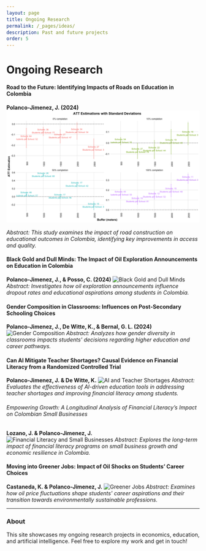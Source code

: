 ```yaml
---
layout: page
title: Ongoing Research
permalink: /_pages/ideas/
description: Past and future projects
order: 5
---
```

 
# Ongoing Research

#### Road to the Future: Identifying Impacts of Roads on Education in Colombia
**Polanco-Jimenez, J. (2024)**
![Road to the Future](https://raw.githubusercontent.com/polanco-jaime/polanco-jaime.github.io/main/assets/docs/Road%20to%20the%20Future.png)

*Abstract: This study examines the impact of road construction on educational outcomes in Colombia, identifying key improvements in access and quality.*

#### Black Gold and Dull Minds: The Impact of Oil Exploration Announcements on Education in Colombia
**Polanco-Jimenez, J., & Posso, C. (2024)**
![Black Gold and Dull Minds](path/to/image2.jpg)
*Abstract: Investigates how oil exploration announcements influence dropout rates and educational aspirations among students in Colombia.*

#### Gender Composition in Classrooms: Influences on Post-Secondary Schooling Choices
**Polanco-Jimenez, J., De Witte, K., & Bernal, G. L. (2024)**
![Gender Composition](path/to/image3.jpg)
*Abstract: Analyzes how gender diversity in classrooms impacts students' decisions regarding higher education and career pathways.*

#### Can AI Mitigate Teacher Shortages? Causal Evidence on Financial Literacy from a Randomized Controlled Trial
**Polanco-Jimenez, J. & De Witte, K.**
![AI and Teacher Shortages](path/to/image4.jpg)
*Abstract: Evaluates the effectiveness of AI-driven education tools in addressing teacher shortages and improving financial literacy among students.*

###### Empowering Growth: A Longitudinal Analysis of Financial Literacy’s Impact on Colombian Small Businesses
**Lozano, J. & Polanco-Jimenez, J.**
![Financial Literacy and Small Businesses](path/to/image5.jpg)
*Abstract: Explores the long-term impact of financial literacy programs on small business growth and economic resilience in Colombia.*

#### Moving into Greener Jobs: Impact of Oil Shocks on Students’ Career Choices
**Castaneda, K. & Polanco-Jimenez, J.**
![Greener Jobs](path/to/image6.jpg)
*Abstract: Examines how oil price fluctuations shape students' career aspirations and their transition towards environmentally sustainable professions.*

---

### About
This site showcases my ongoing research projects in economics, education, and artificial intelligence. Feel free to explore my work and get in touch!